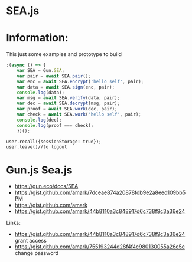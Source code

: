 # SEA.js

# Information:
 This just some examples and prototype to build 

```javascript
;(async () => {
	var SEA = Gun.SEA;
	var pair = await SEA.pair();
	var enc = await SEA.encrypt('hello self', pair);
	var data = await SEA.sign(enc, pair);
	console.log(data);
	var msg = await SEA.verify(data, pair);
	var dec = await SEA.decrypt(msg, pair);
	var proof = await SEA.work(dec, pair);
	var check = await SEA.work('hello self', pair);
	console.log(dec);
	console.log(proof === check);
	})();
```

```
user.recall({sessionStorage: true});
user.leave()//to logout
```


# Gun.js Sea.js
 * https://gun.eco/docs/SEA
 * https://gist.github.com/amark/7dceae874a20878fdb9e2a8eed109bb5 PM
 * https://gist.github.com/amark
 * https://gist.github.com/amark/44b8110a3c848917d6c738f9c3a36e24

Links:
 * https://gist.github.com/amark/44b8110a3c848917d6c738f9c3a36e24 grant access
 * https://gist.github.com/amark/755193244d28f4f4c980130055a26e5c change password